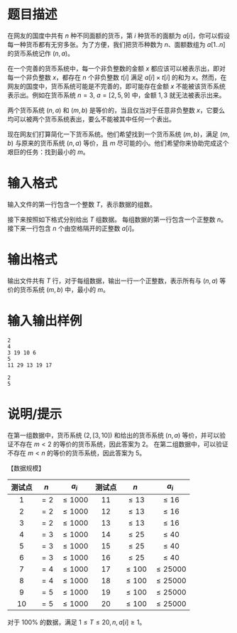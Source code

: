 # 题目描述

在网友的国度中共有 $n$ 种不同面额的货币，第 $i$ 种货币的面额为 $a[i]$，你可以假设每一种货币都有无穷多张。为了方便，我们把货币种数为 $n$、面额数组为 $a[1..n]$ 的货币系统记作 $(n,a)$。

在一个完善的货币系统中，每一个非负整数的金额 $x$ 都应该可以被表示出，即对每一个非负整数 $x$，都存在 $n$ 个非负整数 $t[i]$ 满足 $a[i] \times t[i]$ 的和为 $x$。然而，在网友的国度中，货币系统可能是不完善的，即可能存在金额 $x$ 不能被该货币系统表示出。例如在货币系统 $n=3,~a=[2,5,9]$ 中，金额 $1,3$ 就无法被表示出来。

两个货币系统 $(n,a)$ 和 $(m,b)$ 是等价的，当且仅当对于任意非负整数 $x$，它要么均可以被两个货币系统表出，要么不能被其中任何一个表出。

现在网友们打算简化一下货币系统。他们希望找到一个货币系统 $(m,b)$，满足 $(m,b)$ 与原来的货币系统 $(n,a)$ 等价，且 $m$ 尽可能的小。他们希望你来协助完成这个艰巨的任务：找到最小的 $m$。

# 输入格式

输入文件的第一行包含一个整数 $T$，表示数据的组数。

接下来按照如下格式分别给出 $T$ 组数据。 每组数据的第一行包含一个正整数 $n$。接下来一行包含 $n$ 个由空格隔开的正整数 $a[i]$。

# 输出格式

输出文件共有 $T$ 行，对于每组数据，输出一行一个正整数，表示所有与 $(n,a)$ 等价的货币系统 $(m,b)$ 中，最小的 $m$。

# 输入输出样例

```input1
2 
4 
3 19 10 6 
5 
11 29 13 19 17 
```

```output1
2   
5  
```

# 说明/提示

在第一组数据中，货币系统 $(2, [3,10])$ 和给出的货币系统 $(n, a)$ 等价，并可以验证不存在 $m < 2$ 的等价的货币系统，因此答案为 $2$。 在第二组数据中，可以验证不存在 $m < n$ 的等价的货币系统，因此答案为 $5$。

【数据规模】

| 测试点 |  $n$  |    $a_i$    | 测试点 |    $n$     |    $a_i$     |
| :----: | :---: | :---------: | :----: | :--------: | :----------: |
|  $1$   | $=2$  | $\leq 1000$ |  $11$  | $\leq 13$  |  $\leq 16$   |
|  $2$   | $=2$  | $\leq 1000$ |  $12$  | $\leq 13$  |  $\leq 16$   |
|  $3$   | $=2$  | $\leq 1000$ |  $13$  | $\leq 13$  |  $\leq 16$   |
|  $4$   | $=3$  | $\leq 1000$ |  $14$  | $\leq 25$  |  $\leq 40$   |
|  $5$   | $=3$  | $\leq 1000$ |  $15$  | $\leq 25$  |  $\leq 40$   |
|  $6$   | $=3$  | $\leq 1000$ |  $16$  | $\leq 25$  |  $\leq 40$   |
|  $7$   | $=4$  | $\leq 1000$ |  $17$  | $\leq 100$ | $\leq 25000$ |
|  $8$   | $=4$  | $\leq 1000$ |  $18$  | $\leq 100$ | $\leq 25000$ |
|  $9$   | $=5$  | $\leq 1000$ |  $19$  | $\leq 100$ | $\leq 25000$ |
|  $10$  | $=5$  | $\leq 1000$ |  $20$  | $\leq 100$ | $\leq 25000$ |

对于 $100\%$ 的数据，满足 $1 ≤ T ≤ 20, n,a[i] ≥ 1$。
